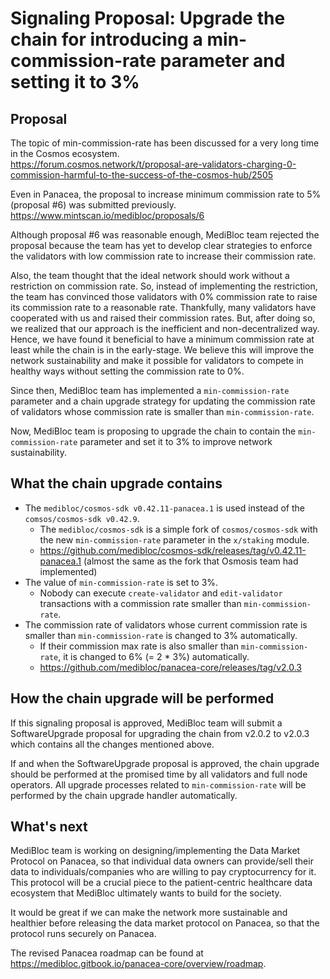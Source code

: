 # Signaling Proposal: Upgrade the chain for introducing a min-commission-rate parameter and setting it to 3%


## Proposal

The topic of min-commission-rate has been discussed for a very long time in the Cosmos ecosystem.<br>
https://forum.cosmos.network/t/proposal-are-validators-charging-0-commission-harmful-to-the-success-of-the-cosmos-hub/2505

Even in Panacea, the proposal to increase minimum commission rate to 5% (proposal #6) was submitted previously.<br>
https://www.mintscan.io/medibloc/proposals/6

Although proposal #6 was reasonable enough, MediBloc team rejected the proposal because the team has yet to develop clear strategies to enforce the validators with low commission rate to increase their commission rate.

Also, the team thought that the ideal network should work without a restriction on commission rate. So, instead of implementing the restriction, the team has convinced those validators with 0% commission rate to raise its commission rate to a reasonable rate. Thankfully, many validators have cooperated with us and raised their commission rates. But, after doing so, we realized that our approach is the inefficient and non-decentralized way. Hence, we have found it beneficial to have a minimum commission rate at least while the chain is in the early-stage. We believe this will improve the network sustainability and make it possible for validators to compete in healthy ways without setting the commission rate to 0%.

Since then, MediBloc team has implemented a `min-commission-rate` parameter and a chain upgrade strategy for updating the commission rate of validators whose commission rate is smaller than `min-commission-rate`.

Now, MediBloc team is proposing to upgrade the chain to contain the `min-commission-rate` parameter and set it to 3% to improve network sustainability.


## What the chain upgrade contains

- The `medibloc/cosmos-sdk v0.42.11-panacea.1` is used instead of the `comsos/cosmos-sdk v0.42.9`.
    - The `medibloc/cosmos-sdk` is a simple fork of `cosmos/cosmos-sdk` with the new `min-commission-rate` parameter in the `x/staking` module.
    - https://github.com/medibloc/cosmos-sdk/releases/tag/v0.42.11-panacea.1 (almost the same as the fork that Osmosis team had implemented)
- The value of `min-commission-rate` is set to 3%.
    - Nobody can execute `create-validator` and `edit-validator` transactions with a commission rate smaller than `min-commission-rate`.
- The commission rate of validators whose current commission rate is smaller than `min-commission-rate` is changed to 3% automatically.
    - If their commission max rate is also smaller than `min-commission-rate`, it is changed to 6% (= 2 * 3%) automatically.
    - https://github.com/medibloc/panacea-core/releases/tag/v2.0.3


## How the chain upgrade will be performed

If this signaling proposal is approved, MediBloc team will submit a SoftwareUpgrade proposal for upgrading the chain from v2.0.2 to v2.0.3 which contains all the changes mentioned above.

If and when the SoftwareUpgrade proposal is approved, the chain upgrade should be performed at the promised time by all validators and full node operators. All upgrade processes related to `min-commission-rate` will be performed by the chain upgrade handler automatically.


## What's next

MediBloc team is working on designing/implementing the Data Market Protocol on Panacea, so that individual data owners can provide/sell their data to individuals/companies who are willing to pay cryptocurrency for it.
This protocol will be a crucial piece to the patient-centric healthcare data ecosystem that MediBloc ultimately wants to build for the society.

It would be great if we can make the network more sustainable and healthier before releasing the data market protocol on Panacea, so that the protocol runs securely on Panacea.

The revised Panacea roadmap can be found at https://medibloc.gitbook.io/panacea-core/overview/roadmap.